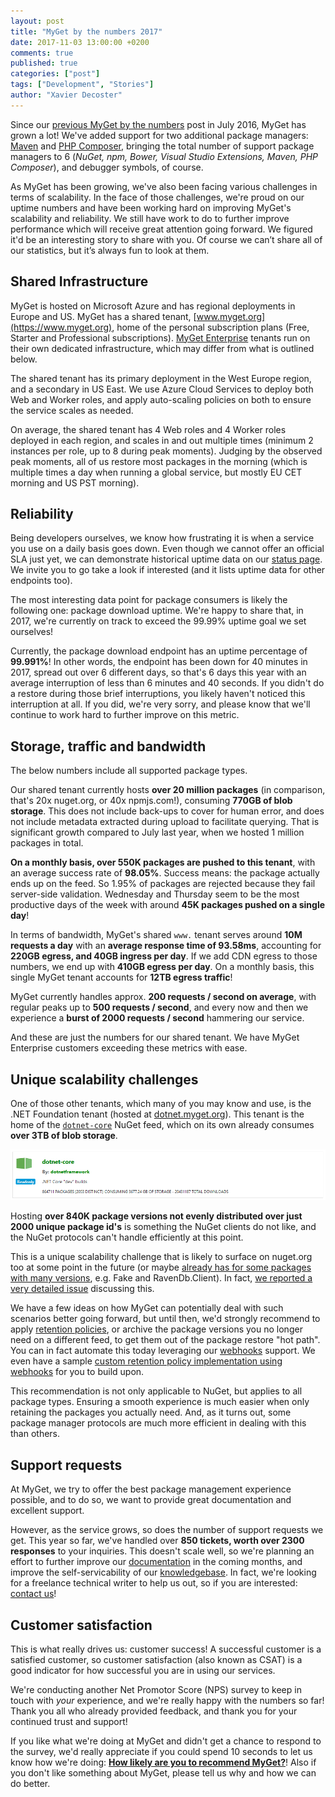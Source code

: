 ```yaml
---
layout: post
title: "MyGet by the numbers 2017"
date: 2017-11-03 13:00:00 +0200
comments: true
published: true
categories: ["post"]
tags: ["Development", "Stories"]
author: "Xavier Decoster"
---
```


Since our [previous MyGet by the numbers](https://blog.myget.org/post/2016/07/28/myget-by-the-numbers.html) post in July 2016, MyGet has grown a lot! We've added support for two additional package managers: [Maven](https://blog.myget.org/post/2017/02/09/maven-packages-just-arrived-on-myget-early-access-preview.html) and [PHP Composer](https://blog.myget.org/post/2017/09/11/php-composer-packages-on-myget.html), bringing the total number of support package managers to 6 (*NuGet, npm, Bower, Visual Studio Extensions, Maven, PHP Composer*), and debugger symbols, of course.

As MyGet has been growing, we've also been facing various challenges in terms of scalability. In the face of those challenges, we're proud on our uptime numbers and have been working hard on improving MyGet's scalability and reliability. We still have work to do to further improve performance which will receive great attention going forward. We figured it'd be an interesting story to share with you. Of course we can’t share all of our statistics, but it’s always fun to look at them. 

## Shared Infrastructure

MyGet is hosted on Microsoft Azure and has regional deployments in Europe and US. MyGet has a shared tenant, [www.myget.org](https://www.myget.org), home of the personal subscription plans (Free, Starter and Professional subscriptions). [MyGet Enterprise](https://www.myget.org/enterprise) tenants run on their own dedicated infrastructure, which may differ from what is outlined below.

The shared tenant has its primary deployment in the West Europe region, and a secondary in US East. We use Azure Cloud Services to deploy both Web and Worker roles, and apply auto-scaling policies on both to ensure the service scales as needed.

On average, the shared tenant has 4 Web roles and 4 Worker roles deployed in each region, and scales in and out multiple times (minimum 2 instances per role, up to 8 during peak moments). Judging by the observed peak moments, all of us restore most packages in the morning (which is multiple times a day when running a global service, but mostly EU CET morning and US PST morning).

## Reliability

Being developers ourselves, we know how frustrating it is when a service you use on a daily basis goes down. Even though we cannot offer an official SLA just yet, we can demonstrate historical uptime data on our [status page](https://www.myget.org/status). We invite you to go take a look if interested (and it lists uptime data for other endpoints too). 

The most interesting data point for package consumers is likely the following one: package download uptime. We're happy to share that, in 2017, we're currently on track to exceed the 99.99% uptime goal we set ourselves!

Currently, the package download endpoint has an uptime percentage of **99.991%**! In other words, the endpoint has been down for 40 minutes in 2017, spread out over 6 different days, so that's 6 days this year with an average interruption of less than 6 minutes and 40 seconds. If you didn't do a restore during those brief interruptions, you likely haven't noticed this interruption at all. If you did, we're very sorry, and please know that we'll continue to work hard to further improve on this metric.

## Storage, traffic and bandwidth

The below numbers include all supported package types.

Our shared tenant currently hosts **over 20 million packages** (in comparison, that's 20x nuget.org, or 40x npmjs.com!), consuming **770GB of blob storage**. This does not include back-ups to cover for human error, and does not include metadata extracted during upload to facilitate querying. That is significant growth compared to July last year, when we hosted 1 million packages in total. 

**On a monthly basis, over 550K packages are pushed to this tenant**, with an average success rate of **98.05%**. Success means: the package actually ends up on the feed. So 1.95% of packages are rejected because they fail server-side validation.
Wednesday and Thursday seem to be the most productive days of the week with around **45K packages pushed on a single day**!

In terms of bandwidth, MyGet's shared `www.` tenant serves around **10M requests a day** with an **average response time of 93.58ms**, accounting for **220GB egress, and 40GB ingress per day**. If we add CDN egress to those numbers, we end up with **410GB egress per day**. On a monthly basis, this single MyGet tenant accounts for **12TB egress traffic**!

MyGet currently handles approx. **200 requests / second on average**, with regular peaks up to **500 requests / second**, and every now and then we experience a **burst of 2000 requests / second** hammering our service.

And these are just the numbers for our shared tenant. We have MyGet Enterprise customers exceeding these metrics with ease.

## Unique scalability challenges

One of those other tenants, which many of you may know and use, is the .NET Foundation tenant (hosted at [dotnet.myget.org](https://dotnet.myget.org)).
This tenant is the home of the [`dotnet-core`](https://dotnet.myget.org/gallery/dotnet-core) NuGet feed, which on its own already consumes **over 3TB of blob storage**. 

![](../Images/2017/10/dotnet-core.png)

Hosting **over 840K package versions not evenly distributed over just 2000 unique package id's** is something the NuGet clients do not like, and the NuGet protocols can't handle efficiently at this point. 

This is a unique scalability challenge that is likely to surface on nuget.org too at some point in the future (or maybe [already has for some packages with many versions](https://github.com/NuGet/NuGetGallery/issues/4859#issuecomment-337455878), e.g. Fake and RavenDb.Client). In fact, [we reported a very detailed issue](https://github.com/NuGet/Home/issues/4448) discussing this.

We have a few ideas on how MyGet can potentially deal with such scenarios better going forward, but until then, we'd strongly recommend to apply  [retention policies](https://docs.myget.org/docs/reference/package-retention), or archive the package versions you no longer need on a different feed, to get them out of the package restore "hot path".
You can in fact automate this today leveraging our [webhooks](https://docs.myget.org/docs/reference/webhooks) support. We even have a sample [custom retention policy implementation using webhooks](https://docs.myget.org/docs/reference/package-retention#Custom_package_retention_rules_using_webhooks) for you to build upon.

This recommendation is not only applicable to NuGet, but applies to all package types. Ensuring a smooth experience is much easier when only retaining the packages you actually need. And, as it turns out, some package manager protocols are much more efficient in dealing with this than others.

## Support requests

At MyGet, we try to offer the best package management experience possible, and to do so, we want to provide great documentation and excellent support.

However, as the service grows, so does the number of support requests we get. This year so far, we've handled over **850 tickets, worth over 2300 responses** to your inquiries. This doesn't scale well, so we're planning an effort to further improve our [documentation](https://docs.myget.org) in the coming months, and improve the self-servicability of our [knowledgebase](https://myget.freshdesk.com/support/solutions). In fact, we're looking for a freelance technical writer to help us out, so if you are interested: [contact us](https://www.twitter.com/MyGetTeam)!

## Customer satisfaction

This is what really drives us: customer success! A successful customer is a satisfied customer, so customer satisfaction (also known as CSAT) is a good indicator for how successful you are in using our services.

We're conducting another Net Promotor Score (NPS) survey to keep in touch with *your* experience, and we're really happy with the numbers so far! Thank you all who already provided feedback, and thank you for your continued trust and support!

If you like what we're doing at MyGet and didn't get a chance to respond to the survey, we'd really appreciate if you could spend 10 seconds to let us know how we're doing: **[How likely are you to recommend MyGet?](https://www.surveybuilder.com/s/1bV59)**! 
Also if you don't like something about MyGet, please tell us why and how we can do better.